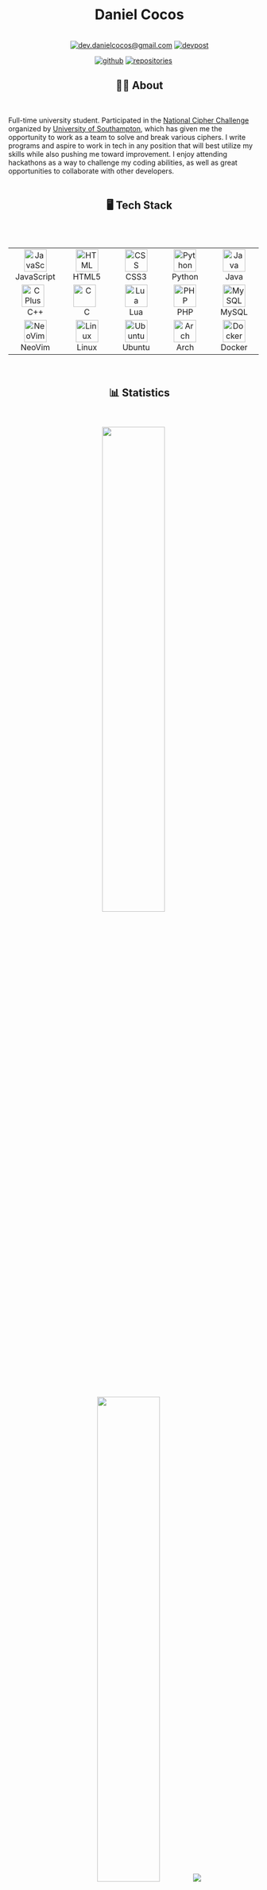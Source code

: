 <div id="user-content-toc" align="center">
  <ul align="center" style="list-style: none;">
    <summary align="center">
      <h1 align="center">Daniel Cocos</h1></br>
       <a href="mailto:dev.danielcocos@gmail.com"><img alt="dev.danielcocos@gmail.com" title="Gmail" src="https://custom-icon-badges.demolab.com/badge/-dev.danielcocos@gmail.com-C13535?style=for-the-badge&logoColor=white&logo=mail"/></a>
  <a href="https://devpost.com/Daniel-Cocos" target="blank"><img alt="devpost" src="https://img.shields.io/badge/Daniel Cocos-0077B5?style=for-the-badge&logo=devpost&logoColor=white" /></a>
    </summary>
  </ul>
</div>

<p align="center">
  <!--
    <img src="https://github-readme-stats.vercel.app/api?username=Daniel-Cocos&theme=transparent&hide_border=false&include_all_commits=true&count_private=true"/> </br>
  -->
  <a href="https://github.com/Daniel-Cocos"><img alt="github" title="github" src="https://custom-icon-badges.demolab.com/badge/-Github-1F222E?style=for-the-badge&logoColor=white&logo=github"/></a>
  <a href="https://github.com/Daniel-Cocos?tab=repositories&sort=stargazers"><img alt="repositories" title="Repositories" src="https://custom-icon-badges.demolab.com/badge/-Repos-1F222E?style=for-the-badge&logoColor=white&logo=repo"/></a>
</p>


<div id="user-content-toc" align="center">
  <ul align="center" style="list-style: none;">
    <summary align="center">
      <h2 align="center">🧑‍💻 About</h2></br>
    </summary>
  </ul>
</div>
Full-time university student. Participated in the <a href="https://www.cipherchallenge.org/">National Cipher Challenge</a> organized by <a href="https://www.southampton.ac.uk/">University of Southampton</a>, which has given me the opportunity to work as a team to solve and break various ciphers. I write programs and aspire to work in tech in any position that will best utilize my skills while also pushing me toward improvement. I enjoy attending hackathons as a way to challenge my coding abilities, as well as great opportunities to collaborate with other developers.
<br/>
<br/>

<div id="user-content-toc" align="center">
  <ul align="center" style="list-style: none;">
    <summary align="center">
      <h2 align="center">🖥️ Tech Stack</h2></br>
    </summary>
  </ul>
</div>
  
<div style="display: flex; align-items: flex-start; align: center">
  <table align="center">
    <tr>
      <td align="center" width="100">
        <a href="https://developer.mozilla.org/en-US/docs/Web/JavaScript">
          <img src="https://www.vectorlogo.zone/logos/javascript/javascript-icon.svg" alt="JavaScript" width="45" height="45" />
        </a>
        <br>JavaScript
      </td>
      <td align="center" width="100">
        <a href="https://developer.mozilla.org/en-US/docs/Web/HTML">
          <img src="https://www.vectorlogo.zone/logos/w3_html5/w3_html5-icon.svg" alt="HTML" width="45" height="45" />
        </a>
        <br>HTML5
      </td>
      <td align="center" width="100">
        <a href="https://developer.mozilla.org/en-US/docs/Web/CSS">
          <img src="https://www.vectorlogo.zone/logos/w3_css/w3_css-icon~old.svg" alt="CSS" width="45" height="45" />
        </a>
        <br>CSS3
      </td>
      <td align="center" width="100">
        <a href="https://www.python.org/">
          <img src="https://www.vectorlogo.zone/logos/python/python-icon.svg" alt="Python" width="45" height="45" />
        </a>
        <br>Python
      </td>
      <td align="center" width="100">
        <a href="https://www.oracle.com/java/">
          <img src="https://www.vectorlogo.zone/logos/java/java-icon.svg" alt="Java" width="45" height="45" />
        </a>
        <br>Java
      </td>
    </tr>
    <tr>
      <td align="center" width="100">
        <a href="https://isocpp.org/">
          <img align="center" alt="C Plus Plus" width="45" height="45" style="padding-right:10px;" src="https://cdn.jsdelivr.net/gh/devicons/devicon@latest/icons/cplusplus/cplusplus-original.svg"/>
        </a>
        <br>C++
      </td>
      <td align="center" width="100">
        <a href="https://isocpp.org/">
          <img align="center" alt="C" width="45" height="45" style="padding-right:10px;" src="https://cdn.jsdelivr.net/gh/devicons/devicon@latest/icons/c/c-original.svg"/>
        </a>
        <br>C
      </td>
      <td align="center" width="100">
        <a href="https://www.lua.org/">
          <img src="https://www.vectorlogo.zone/logos/lua/lua-icon.svg" alt="Lua" width="45" height="45" />
        </a>
        <br>Lua
      </td>
      <td align="center" width="100">
        <a href="https://www.php.net/">
          <img src="https://www.vectorlogo.zone/logos/php/php-icon.svg" alt="PHP" width="45" height="45" />
        </a>
        <br>PHP
      </td>
      <td align="center" width="100">
        <a href="https://www.mysql.com/">
          <img src="https://www.vectorlogo.zone/logos/mysql/mysql-icon.svg" alt="MySQL" width="45" height="45" />
        </a>
        <br>MySQL
      </td>
    </tr>
    <tr>
      <td align="center" width="100">
        <a href="https://neovim.io/">
          <img src="https://www.vectorlogo.zone/logos/neovimio/neovimio-icon.svg" alt="NeoVim" width="45" height="45" />
        </a>
        <br>NeoVim
      <td align="center" width="100">
        <a href="https://www.vectorlogo.zone/logos/linux/linux-icon.svg">
          <img src="https://www.vectorlogo.zone/logos/linux/linux-icon.svg" alt="Linux" width="45" height="45" />
        </a>
        <br>Linux
      </td>
      <td align="center" width="100">
        <a href="https://www.vectorlogo.zone/logos/ubuntu/ubuntu-icon.svg">
          <img src="https://www.vectorlogo.zone/logos/ubuntu/ubuntu-icon.svg" alt="Ubuntu" width="45" height="45" />
        </a>
        <br>Ubuntu
      </td>
      <td align="center" width="100">
        <a href="https://www.vectorlogo.zone/logos/archlinux/archlinux-icon.svg">
          <img src="https://www.vectorlogo.zone/logos/archlinux/archlinux-icon.svg" alt="Arch Linux" width="45" height="45" />
        </a>
        <br>Arch
      </td>
      <td align="center" width="100">
        <a href="https://www.vectorlogo.zone/logos/docker/docker-tile.svg">
          <img src="https://www.vectorlogo.zone/logos/docker/docker-tile.svg" alt="Docker" width="45" height="45" />
        </a>
        <br>Docker
      </td>
    </tr>
  </table>
</div>

</details>
<br/>

<div id="user-content-toc" align="center">
  <ul align="center" style="list-style: none;">
    <summary align="center">
      <h2 align="center">📊 Statistics</h2></br>
    </summary>
  </ul>
</div>
  
<p align="center">
 <img height="50%" width="auto" src ="https://github-readme-stats.vercel.app/api?username=Daniel-Cocos&show_icons=true&count_private=true&hide_border=true&hide=issues,contribs&bg_color=00000000&title_color=06909A&text_color=ffffff&icon_color=06909A">

<img height="50%" width="auto" src ="https://github-readme-stats.vercel.app/api/top-langs/?username=Daniel-Cocos&layout=compact&hide_border=true&bg_color=00000000&langs_count=6&hide=jupyter%20notebook,tex,css,php&exclude_repo=Pacman-AI&title_color=06909A&text_color=ffffff">

<img src ="https://github-readme-streak-stats.herokuapp.com?user=Daniel-Cocos&hide_border=true&background=00000000&stroke=06909A&ring=06909A&fire=06909A&currStreakLabel=06909A&sideNums=ffffff&currStreakNum=ffffff&dates=AAAAAA&sideLabels=ffffff">

<!--
<p align="center">
  <img src="https://github-contributor-stats.vercel.app/api?username=Daniel-Cocos&limit=5&theme=transparent&combine_all_yearly_contributions=true&hide_border=true&bg_color=00000000&text_color=ffffff&icon_color=aaaaaa">
</p>
-->
